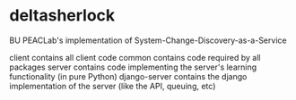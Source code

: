 # deltasherlock
BU PEACLab's implementation of System-Change-Discovery-as-a-Service

client contains all client code
common contains code required by all packages
server contains code implementing the server's learning functionality (in pure Python)
django-server contains the django implementation of the server (like the API, queuing, etc)
